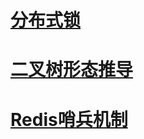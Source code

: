 # [分布式锁](https://coinshine.github.io/%E5%88%86%E5%B8%83%E5%BC%8F%E9%94%81)
# [二叉树形态推导](https://github.com/CoinShine/CoinShine.github.io/blob/master/%E4%BA%8C%E5%8F%89%E6%A0%91%E5%BD%A2%E6%80%81%E6%8E%A8%E5%AF%BC.md)
# [Redis哨兵机制](https://github.com/CoinShine/CoinShine.github.io/blob/master/Redis%E5%93%A8%E5%85%B5%E6%9C%BA%E5%88%B6.md)
